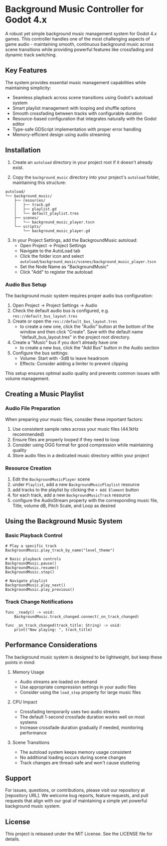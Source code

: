 # Background Music Controller for Godot 4.x

A robust yet simple background music management system for Godot 4.x games. This controller handles one of the most challenging aspects of game audio - maintaining smooth, continuous background music across scene transitions while providing powerful features like crossfading and dynamic track switching.

## Key Features

The system provides essential music management capabilities while maintaining simplicity:

- Seamless playback across scene transitions using Godot's autoload system
- Smart playlist management with looping and shuffle options
- Smooth crossfading between tracks with configurable duration
- Resource-based configuration that integrates naturally with the Godot editor
- Type-safe GDScript implementation with proper error handling
- Memory-efficient design using audio streaming

## Installation

1. Create an `autoload` directory in your project root if it doesn't already exist.

2. Copy the `background_music` directory into your project's `autoload` folder, maintaining this structure:
```
autoload/
└── background_music/
	├── resources/
	│   ├── track.gd
	│   ├── playlist.gd
	│   └── default_playlist.tres
	├── scenes/
	│   └── background_music_player.tscn
	└── scripts/
		└── background_music_player.gd
```

3. In your Project Settings, add the BackgroundMusic autoload:
   - Open Project → Project Settings
   - Navigate to the AutoLoad tab
   - Click the folder icon and select `autoload/background_music/scenes/background_music_player.tscn`
   - Set the Node Name as "BackgroundMusic"
   - Click "Add" to register the autoload

### Audio Bus Setup

The background music system requires proper audio bus configuration:

1. Open Project → Project Settings → Audio
2. Check the default audio bus is configured, e.g. `res://default_bus_layout.tres`
3. Create or open the `res://default_bus_layout.tres`
   - to create a new one, click the "Audio" button at the bottom of the window and then click "Create". Save with the default name "default_bus_layout.tres" in the project root directory.
4. Create a "Music" bus if you don't already have one
   - to create a new bus, click the "Add Bus" button in the Audio section
5. Configure the bus settings:
   - Volume: Start with -3dB to leave headroom
   - Effects: Consider adding a limiter to prevent clipping
   
This setup ensures optimal audio quality and prevents common issues with volume management.

## Creating a Music Playlist

### Audio File Preparation

When preparing your music files, consider these important factors:

1. Use consistent sample rates across your music files (44.1kHz recommended)
2. Ensure files are properly looped if they need to loop
3. Consider using OGG format for good compression while maintaining quality
4. Store audio files in a dedicated music directory within your project

### Resource Creation

1. Edit the `BackgroundMusicPlayer` scene
2. under `Playlist`, add a new `BackgroundMusicPlaylist` resource
3. add tracks to the playlist by clicking the `+ Add Element` button
4. for each track, add a new `BackgroundMusicTrack` resource
5. configure the AudioStream property with the corresponding music file, Title, volume dB, Pitch Scale, and Loop as desired

## Using the Background Music System

### Basic Playback Control

```gdscript
# Play a specific track
BackgroundMusic.play_track_by_name("level_theme")

# Basic playback controls
BackgroundMusic.pause()
BackgroundMusic.resume()
BackgroundMusic.stop()

# Navigate playlist
BackgroundMusic.play_next()
BackgroundMusic.play_previous()
```

### Track Change Notifications

```gdscript
func _ready() -> void:
	BackgroundMusic.track_changed.connect(_on_track_changed)

func _on_track_changed(track_title: String) -> void:
	print("Now playing: ", track_title)
```

## Performance Considerations

The background music system is designed to be lightweight, but keep these points in mind:

1. Memory Usage
   - Audio streams are loaded on demand
   - Use appropriate compression settings in your audio files
   - Consider using the `load_step` property for large music files

2. CPU Impact
   - Crossfading temporarily uses two audio streams
   - The default 1-second crossfade duration works well on most systems
   - Increase crossfade duration gradually if needed, monitoring performance

3. Scene Transitions
   - The autoload system keeps memory usage consistent
   - No additional loading occurs during scene changes
   - Track changes are thread-safe and won't cause stuttering

## Support

For issues, questions, or contributions, please visit our repository at [repository URL]. We welcome bug reports, feature requests, and pull requests that align with our goal of maintaining a simple yet powerful background music system.

## License

This project is released under the MIT License. See the LICENSE file for details.
